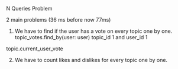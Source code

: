 N Queries Problem

2 main problems (36 ms before now 77ms)

1. We have to find if the user has a vote on every topic one by one.
topic_votes.find_by(user: user)
topic_id 1 and user_id 1

topic.current_user_vote

2. We have to count likes and dislikes for every topic one by one.

